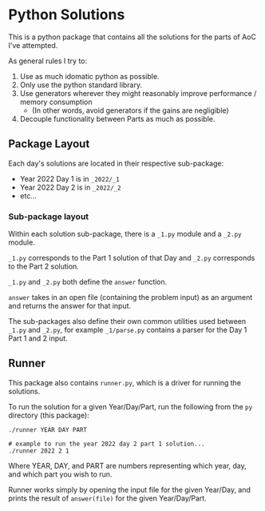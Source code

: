 # Python Solutions

This is a python package that contains all the solutions for the parts of AoC I've attempted.

As general rules I try to:
1. Use as much idomatic python as possible.
2. Only use the python standard library.
3. Use generators wherever they might reasonably improve performance / memory consumption
    * (In other words, avoid generators if the gains are negligible)
4. Decouple functionality between Parts as much as possible.

## Package Layout

Each day's solutions are located in their respective sub-package:

* Year 2022 Day 1 is in `_2022/_1`
* Year 2022 Day 2 is in `_2022/_2`
* etc...

### Sub-package layout
Within each solution sub-package, there is a `_1.py` module and a `_2.py` module.

`_1.py` corresponds to the Part 1 solution of that Day and `_2.py` corresponds to the Part 2 solution.

`_1.py` and `_2.py` both define the `answer` function.

`answer` takes in an open file (containing the problem input)
as an argument and returns the answer for that input.

The sub-packages also define their own common utilities used between `_1.py` and `_2.py`,
for example `_1/parse.py` contains a parser for the Day 1 Part 1 and 2 input.

## Runner
This package also contains `runner.py`, which is a driver for running the solutions.

To run the solution for a given Year/Day/Part, run the following from the `py` directory (this package):

```
./runner YEAR DAY PART

# example to run the year 2022 day 2 part 1 solution...
./runner 2022 2 1
```

Where YEAR, DAY, and PART are numbers representing which year, day, and which part you wish to run.

Runner works simply by opening the input file for the given Year/Day, and prints the result of `answer(file)` for the given Year/Day/Part.